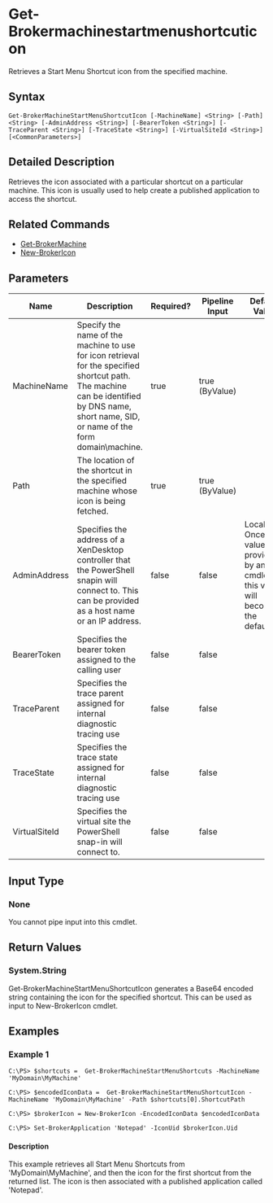 ﻿
# Get-Brokermachinestartmenushortcuticon
Retrieves a Start Menu Shortcut icon from the specified machine.
## Syntax

```
Get-BrokerMachineStartMenuShortcutIcon [-MachineName] <String> [-Path] <String> [-AdminAddress <String>] [-BearerToken <String>] [-TraceParent <String>] [-TraceState <String>] [-VirtualSiteId <String>] [<CommonParameters>]
```

## Detailed Description
Retrieves the icon associated with a particular shortcut on a particular machine. This icon is usually used to help create a published application to access the shortcut.


## Related Commands

* [Get-BrokerMachine](../Get-BrokerMachine/)
* [New-BrokerIcon](../New-BrokerIcon/)
## Parameters
| Name   | Description | Required? | Pipeline Input | Default Value |
| --- | --- | --- | --- | --- |
| MachineName | Specify the name of the machine to use for icon retrieval for the specified shortcut path. The machine can be identified by DNS name, short name, SID, or name of the form domain\\machine. | true | true (ByValue) |  |
| Path | The location of the shortcut in the specified machine whose icon is being fetched. | true | true (ByValue) |  |
| AdminAddress | Specifies the address of a XenDesktop controller that the PowerShell snapin will connect to. This can be provided as a host name or an IP address. | false | false | Localhost. Once a value is provided by any cmdlet, this value will become the default. |
| BearerToken | Specifies the bearer token assigned to the calling user | false | false |  |
| TraceParent | Specifies the trace parent assigned for internal diagnostic tracing use | false | false |  |
| TraceState | Specifies the trace state assigned for internal diagnostic tracing use | false | false |  |
| VirtualSiteId | Specifies the virtual site the PowerShell snap-in will connect to. | false | false |  |

## Input Type

### None
You cannot pipe input into this cmdlet.
## Return Values

### System.String
Get-BrokerMachineStartMenuShortcutIcon generates a Base64 encoded string containing the icon for the specified shortcut. This can be used as input to New-BrokerIcon cmdlet.
## Examples

### Example 1

```
C:\PS> $shortcuts =  Get-BrokerMachineStartMenuShortcuts -MachineName 'MyDomain\MyMachine'  
  
C:\PS> $encodedIconData =  Get-BrokerMachineStartMenuShortcutIcon -MachineName 'MyDomain\MyMachine' -Path $shortcuts[0].ShortcutPath  
  
C:\PS> $brokerIcon = New-BrokerIcon -EncodedIconData $encodedIconData  
  
C:\PS> Set-BrokerApplication 'Notepad' -IconUid $brokerIcon.Uid
```

#### Description
This example retrieves all Start Menu Shortcuts from 'MyDomain\\MyMachine', and then the icon for the first shortcut from the returned list. The icon is then associated with a published application called 'Notepad'.
